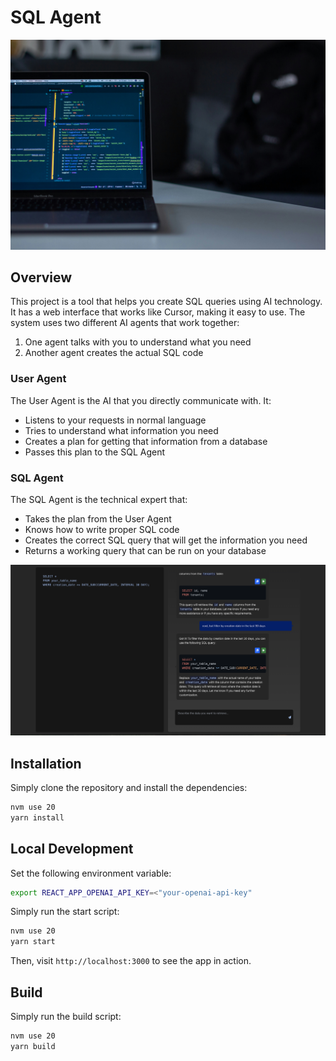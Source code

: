 # SQL Agent

![wallpaper.jpg](./wallpaper.jpg)

## Overview

This project is a tool that helps you create SQL queries using AI technology. It has a web interface that works like Cursor, making it easy to use. The system uses two different AI agents that work together:

1. One agent talks with you to understand what you need
2. Another agent creates the actual SQL code

### User Agent

The User Agent is the AI that you directly communicate with. It:
- Listens to your requests in normal language
- Tries to understand what information you need
- Creates a plan for getting that information from a database
- Passes this plan to the SQL Agent

### SQL Agent

The SQL Agent is the technical expert that:
- Takes the plan from the User Agent
- Knows how to write proper SQL code
- Creates the correct SQL query that will get the information you need
- Returns a working query that can be run on your database

![example.png](./example.png)

## Installation

Simply clone the repository and install the dependencies:

```bash
nvm use 20
yarn install
```

## Local Development

Set the following environment variable:

```bash
export REACT_APP_OPENAI_API_KEY=<"your-openai-api-key"
```

Simply run the start script:

```bash
nvm use 20
yarn start
```

Then, visit `http://localhost:3000` to see the app in action.

## Build

Simply run the build script:

```bash
nvm use 20
yarn build
```